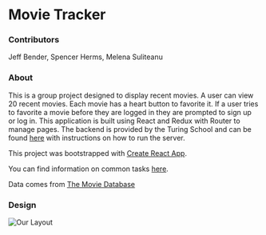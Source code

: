 # Movie Tracker

### Contributors
Jeff Bender, Spencer Herms, Melena Suliteanu

### About
This is a group project designed to display recent movies. A user can view 20 recent movies. Each movie has a heart button to favorite it. If a user tries to favorite a movie before they are logged in they are prompted to sign up or log in.
This application is built using React and Redux with Router to manage pages. The backend is provided by the Turing School and can be found [here](https://github.com/turingschool-examples/movie-tracker) with instructions on how to run the server.

This project was bootstrapped with [Create React App](https://github.com/facebookincubator/create-react-app).

You can find information on common tasks [here](https://github.com/facebookincubator/create-react-app/blob/master/packages/react-scripts/template/README.md).

Data comes from [The Movie Database](https://www.themoviedb.org/documentation/api)

### Design

![Our Layout](https://i.imgur.com/4LtwsuE.png)


